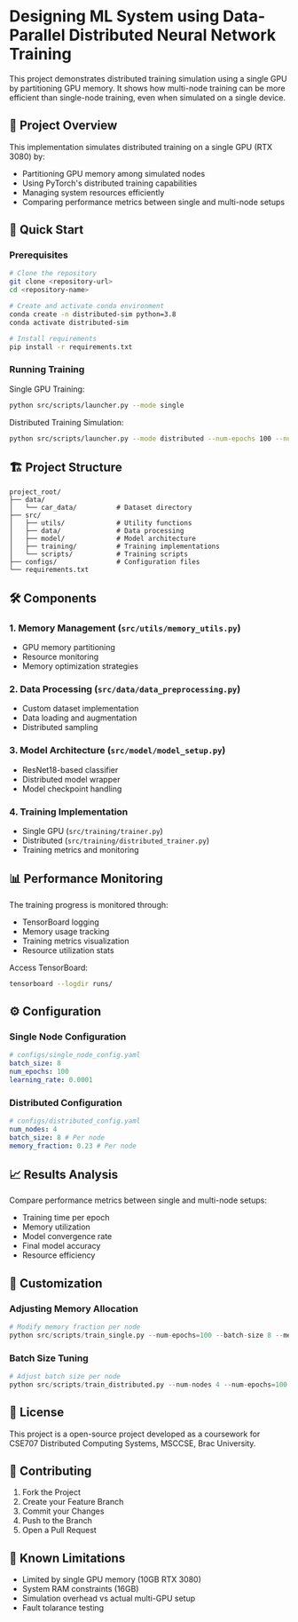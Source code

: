 # Designing ML System using Data-Parallel Distributed Neural Network Training

This project demonstrates distributed training simulation using a single GPU by partitioning GPU memory. It shows how multi-node training can be more efficient than single-node training, even when simulated on a single device.

## 🎯 Project Overview

This implementation simulates distributed training on a single GPU (RTX 3080) by:

- Partitioning GPU memory among simulated nodes
- Using PyTorch's distributed training capabilities
- Managing system resources efficiently
- Comparing performance metrics between single and multi-node setups

## 🚀 Quick Start

### Prerequisites

```bash
# Clone the repository
git clone <repository-url>
cd <repository-name>

# Create and activate conda environment
conda create -n distributed-sim python=3.8
conda activate distributed-sim

# Install requirements
pip install -r requirements.txt
```

### Running Training

Single GPU Training:

```bash
python src/scripts/launcher.py --mode single
```

Distributed Training Simulation:

```bash
python src/scripts/launcher.py --mode distributed --num-epochs 100 --num-nodes 4 --batch-size 8
```

## 🏗️ Project Structure

```
project_root/
├── data/
│   └── car_data/          # Dataset directory
├── src/
│   ├── utils/             # Utility functions
│   ├── data/              # Data processing
│   ├── model/             # Model architecture
│   ├── training/          # Training implementations
│   └── scripts/           # Training scripts
├── configs/               # Configuration files
└── requirements.txt
```

## 🛠️ Components

### 1. Memory Management (`src/utils/memory_utils.py`)

- GPU memory partitioning
- Resource monitoring
- Memory optimization strategies

### 2. Data Processing (`src/data/data_preprocessing.py`)

- Custom dataset implementation
- Data loading and augmentation
- Distributed sampling

### 3. Model Architecture (`src/model/model_setup.py`)

- ResNet18-based classifier
- Distributed model wrapper
- Model checkpoint handling

### 4. Training Implementation

- Single GPU (`src/training/trainer.py`)
- Distributed (`src/training/distributed_trainer.py`)
- Training metrics and monitoring

## 📊 Performance Monitoring

The training progress is monitored through:

- TensorBoard logging
- Memory usage tracking
- Training metrics visualization
- Resource utilization stats

Access TensorBoard:

```bash
tensorboard --logdir runs/
```

## ⚙️ Configuration

### Single Node Configuration

```yaml
# configs/single_node_config.yaml
batch_size: 8
num_epochs: 100
learning_rate: 0.0001
```

### Distributed Configuration

```yaml
# configs/distributed_config.yaml
num_nodes: 4
batch_size: 8 # Per node
memory_fraction: 0.23 # Per node
```

## 📈 Results Analysis

Compare performance metrics between single and multi-node setups:

- Training time per epoch
- Memory utilization
- Model convergence rate
- Final model accuracy
- Resource efficiency

## 🔧 Customization

### Adjusting Memory Allocation

```python
# Modify memory fraction per node
python src/scripts/train_single.py --num-epochs=100 --batch-size 8 --memory-fraction 0.20
```

### Batch Size Tuning

```python
# Adjust batch size per node
python src/scripts/train_distributed.py --num-nodes 4 --num-epochs=100 --batch-size 8 --memory-fraction 0.20
```

## 📝 License

This project is a open-source project developed as a coursework for CSE707 Distributed Computing Systems, MSCCSE, Brac University.

## 🤝 Contributing

1. Fork the Project
2. Create your Feature Branch
3. Commit your Changes
4. Push to the Branch
5. Open a Pull Request

## 🚧 Known Limitations

- Limited by single GPU memory (10GB RTX 3080)
- System RAM constraints (16GB)
- Simulation overhead vs actual multi-GPU setup
- Fault tolarance testing
